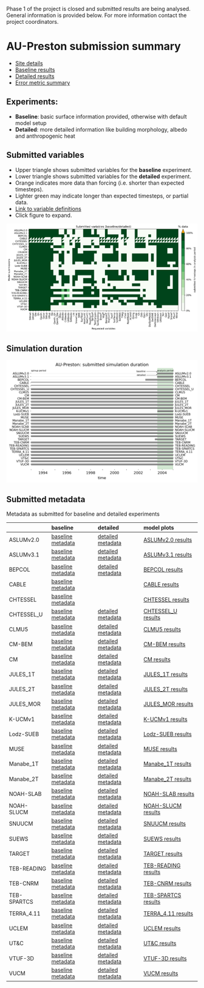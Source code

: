 
Phase 1 of the project is closed and submitted results are being analysed. General information is provided below. For more information contact the project coordinators. 

# AU-Preston submission summary

 - [Site details](https://urban-plumber.github.io/AU-Preston/)
 - [Baseline results](../baseline/index.md)
 - [Detailed results](../detailed/index.md)
 - [Error metric summary](../metrics/index.md)

## Experiments: 

 - **Baseline**: basic surface information provided, otherwise with default model setup
 - **Detailed**: more detailed information like building morphology, albedo and anthropogenic heat

## Submitted variables

- Upper triangle shows submitted variables for the **baseline** experiment.
- Lower triangle shows submitted variables for the **detailed** experiment.
- Orange indicates more data than forcing (i.e. shorter than expected timesteps).
- Lighter green may indicate longer than expected timesteps, or partial data.
- [Link to variable definitions](variable_definitions.md)
- Click figure to expand.

[![Variables](submitted_variables.png)](submitted_variables.png)


## Simulation duration

[![spinup](spinup_periods.png)](spinup_periods.png)

## Submitted metadata

Metadata as submitted for baseline and detailed experiments

|             | baseline                                                      | detailed                                                      | model plots                                    |
|:------------|:--------------------------------------------------------------|:--------------------------------------------------------------|:-----------------------------------------------|
| ASLUMv2.0   | [baseline metadata](ASLUMv2.0_AU-Preston_baseline_attrs.md)   | [detailed metadata](ASLUMv2.0_AU-Preston_detailed_attrs.md)   | [ASLUMv2.0 results](../ASLUMv2.0/index.md)     |
| ASLUMv3.1   | [baseline metadata](ASLUMv3.1_AU-Preston_baseline_attrs.md)   | [detailed metadata](ASLUMv3.1_AU-Preston_detailed_attrs.md)   | [ASLUMv3.1 results](../ASLUMv3.1/index.md)     |
| BEPCOL      | [baseline metadata](BEPCOL_AU-Preston_baseline_attrs.md)      | [detailed metadata](BEPCOL_AU-Preston_detailed_attrs.md)      | [BEPCOL results](../BEPCOL/index.md)           |
| CABLE       | [baseline metadata](CABLE_AU-Preston_baseline_attrs.md)       |                                                               | [CABLE results](../CABLE/index.md)             |
| CHTESSEL    | [baseline metadata](CHTESSEL_AU-Preston_baseline_attrs.md)    |                                                               | [CHTESSEL results](../CHTESSEL/index.md)       |
| CHTESSEL_U  | [baseline metadata](CHTESSEL_U_AU-Preston_baseline_attrs.md)  | [detailed metadata](CHTESSEL_U_AU-Preston_detailed_attrs.md)  | [CHTESSEL_U results](../CHTESSEL_U/index.md)   |
| CLMU5       | [baseline metadata](CLMU5_AU-Preston_baseline_attrs.md)       | [detailed metadata](CLMU5_AU-Preston_detailed_attrs.md)       | [CLMU5 results](../CLMU5/index.md)             |
| CM-BEM      | [baseline metadata](CM-BEM_AU-Preston_baseline_attrs.md)      | [detailed metadata](CM-BEM_AU-Preston_detailed_attrs.md)      | [CM-BEM results](../CM-BEM/index.md)           |
| CM          | [baseline metadata](CM_AU-Preston_baseline_attrs.md)          | [detailed metadata](CM_AU-Preston_detailed_attrs.md)          | [CM results](../CM/index.md)                   |
| JULES_1T    | [baseline metadata](JULES_1T_AU-Preston_baseline_attrs.md)    | [detailed metadata](JULES_1T_AU-Preston_detailed_attrs.md)    | [JULES_1T results](../JULES_1T/index.md)       |
| JULES_2T    | [baseline metadata](JULES_2T_AU-Preston_baseline_attrs.md)    | [detailed metadata](JULES_2T_AU-Preston_detailed_attrs.md)    | [JULES_2T results](../JULES_2T/index.md)       |
| JULES_MOR   | [baseline metadata](JULES_MOR_AU-Preston_baseline_attrs.md)   | [detailed metadata](JULES_MOR_AU-Preston_detailed_attrs.md)   | [JULES_MOR results](../JULES_MOR/index.md)     |
| K-UCMv1     | [baseline metadata](K-UCMv1_AU-Preston_baseline_attrs.md)     | [detailed metadata](K-UCMv1_AU-Preston_detailed_attrs.md)     | [K-UCMv1 results](../K-UCMv1/index.md)         |
| Lodz-SUEB   | [baseline metadata](Lodz-SUEB_AU-Preston_baseline_attrs.md)   | [detailed metadata](Lodz-SUEB_AU-Preston_detailed_attrs.md)   | [Lodz-SUEB results](../Lodz-SUEB/index.md)     |
| MUSE        | [baseline metadata](MUSE_AU-Preston_baseline_attrs.md)        | [detailed metadata](MUSE_AU-Preston_detailed_attrs.md)        | [MUSE results](../MUSE/index.md)               |
| Manabe_1T   | [baseline metadata](Manabe_1T_AU-Preston_baseline_attrs.md)   | [detailed metadata](Manabe_1T_AU-Preston_detailed_attrs.md)   | [Manabe_1T results](../Manabe_1T/index.md)     |
| Manabe_2T   | [baseline metadata](Manabe_2T_AU-Preston_baseline_attrs.md)   | [detailed metadata](Manabe_2T_AU-Preston_detailed_attrs.md)   | [Manabe_2T results](../Manabe_2T/index.md)     |
| NOAH-SLAB   | [baseline metadata](NOAH-SLAB_AU-Preston_baseline_attrs.md)   | [detailed metadata](NOAH-SLAB_AU-Preston_detailed_attrs.md)   | [NOAH-SLAB results](../NOAH-SLAB/index.md)     |
| NOAH-SLUCM  | [baseline metadata](NOAH-SLUCM_AU-Preston_baseline_attrs.md)  | [detailed metadata](NOAH-SLUCM_AU-Preston_detailed_attrs.md)  | [NOAH-SLUCM results](../NOAH-SLUCM/index.md)   |
| SNUUCM      | [baseline metadata](SNUUCM_AU-Preston_baseline_attrs.md)      | [detailed metadata](SNUUCM_AU-Preston_detailed_attrs.md)      | [SNUUCM results](../SNUUCM/index.md)           |
| SUEWS       | [baseline metadata](SUEWS_AU-Preston_baseline_attrs.md)       | [detailed metadata](SUEWS_AU-Preston_detailed_attrs.md)       | [SUEWS results](../SUEWS/index.md)             |
| TARGET      | [baseline metadata](TARGET_AU-Preston_baseline_attrs.md)      | [detailed metadata](TARGET_AU-Preston_detailed_attrs.md)      | [TARGET results](../TARGET/index.md)           |
| TEB-READING | [baseline metadata](TEB-READING_AU-Preston_baseline_attrs.md) | [detailed metadata](TEB-READING_AU-Preston_detailed_attrs.md) | [TEB-READING results](../TEB-READING/index.md) |
| TEB-CNRM    | [baseline metadata](TEB-CNRM_AU-Preston_baseline_attrs.md)    | [detailed metadata](TEB-CNRM_AU-Preston_detailed_attrs.md)    | [TEB-CNRM results](../TEB-CNRM/index.md)       |
| TEB-SPARTCS | [baseline metadata](TEB-SPARTCS_AU-Preston_baseline_attrs.md) | [detailed metadata](TEB-SPARTCS_AU-Preston_detailed_attrs.md) | [TEB-SPARTCS results](../TEB-SPARTCS/index.md) |
| TERRA_4.11  | [baseline metadata](TERRA_4.11_AU-Preston_baseline_attrs.md)  | [detailed metadata](TERRA_4.11_AU-Preston_detailed_attrs.md)  | [TERRA_4.11 results](../TERRA_4.11/index.md)   |
| UCLEM       | [baseline metadata](UCLEM_AU-Preston_baseline_attrs.md)       | [detailed metadata](UCLEM_AU-Preston_detailed_attrs.md)       | [UCLEM results](../UCLEM/index.md)             |
| UT&C        | [baseline metadata](UT&C_AU-Preston_baseline_attrs.md)        | [detailed metadata](UT&C_AU-Preston_detailed_attrs.md)        | [UT&C results](../UT&C/index.md)               |
| VTUF-3D     | [baseline metadata](VTUF-3D_AU-Preston_baseline_attrs.md)     | [detailed metadata](VTUF-3D_AU-Preston_detailed_attrs.md)     | [VTUF-3D results](../VTUF-3D/index.md)         |
| VUCM        | [baseline metadata](VUCM_AU-Preston_baseline_attrs.md)        | [detailed metadata](VUCM_AU-Preston_detailed_attrs.md)        | [VUCM results](../VUCM/index.md)               |
